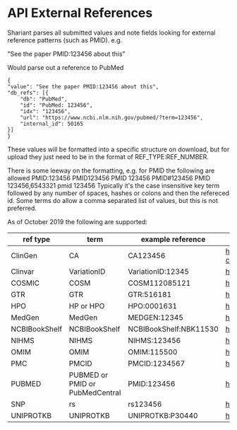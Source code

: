 # API External References

Shariant parses all submitted values and note fields looking for external reference patterns (such as PMID).
e.g.

"See the paper PMID:123456 about this"

Would parse out a reference to PubMed
```
{
"value": "See the paper PMID:123456 about this",
"db_refs": [{
    "db": "PubMed",
    "id": "PubMed: 123456",
    "idx": "123456",
    "url": "https://www.ncbi.nlm.nih.gov/pubmed/?term=123456",
    "internal_id": 50165
}]
}
```

These values will be formatted into a specific structure on download, but for upload they just need to be in the format of REF_TYPE:REF_NUMBER.

There is some leeway on the formatting, e.g. for PMID the following are allowed
PMID:123456
PMID123456
PMID 123456
PMID#123456
PMID 123456,6543321
pmid 123456
Typically it's the case insensitive key term followed by any number of spaces, hashes or colons and then the refereced id.
Some terms do allow a comma separated list of values, but this is not preferred.

As of October 2019 the following are supported:

|ref type|term|example reference|resulting URL|
|--------|----|-------|------------|
|ClinGen|CA|CA123456|http://reg.clinicalgenome.org/redmine/projects/registry/genboree_registry/by_caid?caid=CA123456|
|Clinvar|VariationID|VariationID:12345|https://www.ncbi.nlm.nih.gov/clinvar/variation/12345/|
|COSMIC|COSM|COSM112085121|https://cancer.sanger.ac.uk/cosmic/mutation/overview?id=112085121|
|GTR|GTR|GTR:516181|https://www.ncbi.nlm.nih.gov/gtr/tests/516181/|
|HPO|HP or HPO|HPO:0001631|https://hpo.jax.org/app/browse/term/HP:0001631|
|MedGen|MedGen|MEDGEN:12345|https://www.ncbi.nlm.nih.gov/medgen/?term=12345|
|NCBIBookShelf|NCBIBookShelf|NCBIBookShelf:NBK11530|https://www.ncbi.nlm.nih.gov/books/NBK11530/|
|NIHMS|NIHMS|NIHMS:123456|https://www.ncbi.nlm.nih.gov/pubmed/?term=NIHMS123456|
|OMIM|OMIM|OMIM:115500|https://www.omim.org/entry/115500|
|PMC|PMCID|PMCID:1234567|https://www.ncbi.nlm.nih.gov/pubmed/?term=PMC1234567|
|PUBMED|PUBMED or PMID or PubMedCentral|PMID:123456|https://www.ncbi.nlm.nih.gov/pubmed/?term=123456|
|SNP|rs|rs123456|https://www.ncbi.nlm.nih.gov/snp/rs123456|
|UNIPROTKB|UNIPROTKB|UNIPROTKB:P30440|https://www.uniprot.org/uniprot/P30440|
